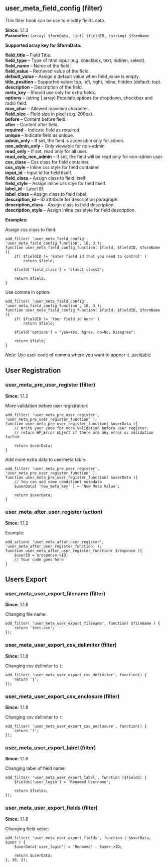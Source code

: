 ## user_meta_field_config (filter)

This filter hook can be use to modify fields data.

**Since:** 1.1.3  
**Parameter:** `(array) $formData, (int) $fieldID, (string) $formName`

**Supported array key for $formData:**

__field_title__ – Field Title.  
__field_type__ – Type of html input (e.g. checkbox, text, hidden, select).  
__field_name__ – Name of the field.  
__field_value__ – Retrieved value of the field.  
__default_value__ – Assign a default value when field_value is empty.  
__title_position__ – Supported value: top, left, right, inline, hidden (default: top).  
__description__ – Description of the field.  
__meta_key__ – Should use only for extra fields.  
__options__ – (string | array) Populate options for dropdown, checkbox and radio field.  
__max_char__ – Allowed maximim character.  
__field_size__ – Field size in pixel (e.g. 200px).  
__before__ – Content before field.  
__after__ – Content after field.  
__required__ – Indicate field as required.  
__unique__ – Indicate field as unique.  
__admin_only__ – If set, the field is accessible only for admin.  
__non_admin_only__ – Only viewable for non-admin  
__read_only__ – If set, read only for all user.  
__read_only_non_admin__ – If set, the field will be read only for non-admin user.  
__css_class__ – Css class for field container.  
__css_style__ – Inline css style for field container.  
__input_id__ – Input id for field itself.  
__field_class__ – Assign class to field itself.  
__field_style__ – Assign inline css stye for field itself.  
__label_id__ – Label ID.  
__label_class__ – Assign class to field label.  
__description_id__ – ID attribute for description paragraph.  
__description_class__ – Assign class to field description.  
__description_style__ – Assign inline css style for field description.  

**Examples:**

Assign css class to field:

```
add_filter( 'user_meta_field_config', 'user_meta_field_config_function', 10, 3 );
function user_meta_field_config_function( $field, $fieldID, $formName ){    
    if( $fieldID != 'Enter field id that you need to control' )
        return $field;

    $field['field_class'] = 'class1 class2';

    return $field;
}
```

Use comma in option:

```
add_filter( 'user_meta_field_config', 'user_meta_field_config_function', 10, 3 );
function user_meta_field_config_function( $field, $fieldID, $formName ){        
    if( $fieldID != 'Your field id here' )
        return $field;

    $field['options'] = "yes=Yes, Agree, no=No, Disagree";

    return $field;
}
```

_Note_: Use ascii code of comma where you want to appear it. [asciitable](http://www.asciitable.com/)

## User Registration

### user_meta_pre_user_register (filter)

**Since:** 1.1.2  

More validation before user registration:

```
add_filter( 'user_meta_pre_user_register', 'user_meta_pre_user_register_function' );
function user_meta_pre_user_register_function( $userData ){
    // Write your code for more validation before user register.
    // return WP_Error object if there are any error or validation failed.

    return $userData;
}
```

Add more extra data to usermeta table:

```
add_filter( 'user_meta_pre_user_register', 'user_meta_pre_user_register_function' );
function user_meta_pre_user_register_function( $userData ){
    // You can add some conditionl metadata
    $userData[ 'new_meta_key' ] = 'New Meta Value';

    return $userData;
}
```

### user_meta_after_user_register (action)

**Since:** 1.1.2

Example:

```
add_action( 'user_meta_after_user_register', 'user_meta_after_user_register_function' );
function user_meta_after_user_register_function( $response ){
    $userID = $response->ID;
    // Your code goes here
}
```

## Users Export

### user_meta_user_export_filename (filter)

**Since:** 1.1.8

Changing file name:

```
add_filter( 'user_meta_user_export_filename', function( $fileName ) {
    return 'test.csv';
});
```

### user_meta_user_export_csv_delimiter (filter)

**Since:** 1.1.8

Changing csv delimiter to `|`:

```
add_filter( 'user_meta_user_export_csv_delimiter', function() {
    return '|';
});
```

### user_meta_user_export_csv_enclosure (filter)

**Since:** 1.1.8

Changing csv delimiter to `!`:

```
add_filter( 'user_meta_user_export_csv_enclosure', function() {
    return '!';
});
```

### user_meta_user_export_label (filter)

**Since:** 1.1.8

Changing label of field name:

```
add_filter( 'user_meta_user_export_label', function ($fields) {
    $fields['user_login'] = 'Renamed Username';

    return $fields;
});
```

### user_meta_user_export_fields (filter)

**Since:** 1.1.8

Changing field value:

```
add_filter( 'user_meta_user_export_fields', function ( $userData, $user ) {
    $userData['user_login'] = 'Renamed' . $user->ID;

    return $userData;
}, 10, 2);
```
